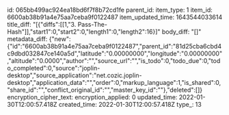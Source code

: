 id: 065bb499ac924ea18bd6f7f8b72cd1fe
parent_id: 
item_type: 1
item_id: 6600ab38b91a4e75aa7ceba9f0122487
item_updated_time: 1643544033614
title_diff: "[{\"diffs\":[[1,\"3. Pass-The-Hash\"]],\"start1\":0,\"start2\":0,\"length1\":0,\"length2\":16}]"
body_diff: "[]"
metadata_diff: {"new":{"id":"6600ab38b91a4e75aa7ceba9f0122487","parent_id":"81d25cba6cbd4c9dbd032847ce140a5d","latitude":"0.00000000","longitude":"0.00000000","altitude":"0.0000","author":"","source_url":"","is_todo":0,"todo_due":0,"todo_completed":0,"source":"joplin-desktop","source_application":"net.cozic.joplin-desktop","application_data":"","order":0,"markup_language":1,"is_shared":0,"share_id":"","conflict_original_id":"","master_key_id":""},"deleted":[]}
encryption_cipher_text: 
encryption_applied: 0
updated_time: 2022-01-30T12:00:57.418Z
created_time: 2022-01-30T12:00:57.418Z
type_: 13